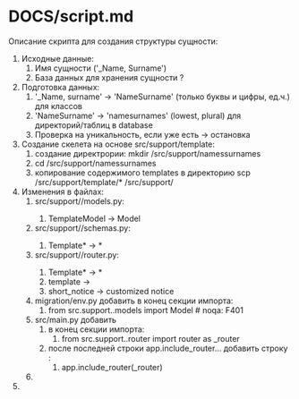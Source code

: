 # DOCS/script.md
Описание скрипта для создания структуры сущности:
1. Исходные данные:
   1. Имя сущности ('_Name, Surname')
   2. База данных для хранения сущности ?
2. Подготовка данных:
   1. '_Name, surname' -> 'NameSurname' (только буквы и цифры, ед.ч.) для классов
   2. 'NameSurname' -> 'namesurnames' (lowest, plural) для директорий/таблиц в database
   3. Проверка на уникальность, если уже есть -> остановка
3. Создание скелета на основе src/support/template:
   1. создание директрории: mkdir /src/support/namessurnames
   2. cd /src/support/namessurnames
   3. копирование содержимого templates в директорию scp /src/support/template/* /src/support/<namessurnames>
4. Изменения в файлах:
   1. src/support/<namesurnames>/models.py: 
      1. TemplateModel ->  <NameSurname>Model
   2. src/support/<namesurnames>/schemas.py: 
      1. Template* -> <NameSurname>*
   3. src/support/<namesurnames>/router.py: 
      1. Template* -> <NameSurname>*
      2. template -> <namessurnames>
      3. short_notice -> customized notice
   4. migration/env.py добавить в конец секции импорта:
      1. from src.support.<namesurnames>.models import <NameSurname>Model   # noqa: F401
   5. src/main.py добавить 
      1. в конец секции импорта:
         1. from src.support.<namesurnames>.router import router as <namesurnames>_router
      2. после последней строки app.include_router...  добавить строку :
         1. app.include_router(<namesurnames>_router)
   6. 
5. 